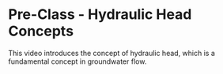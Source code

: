 # Pre-Class - Hydraulic Head Concepts

This video introduces the concept of hydraulic head, which is a fundamental concept in groundwater flow.